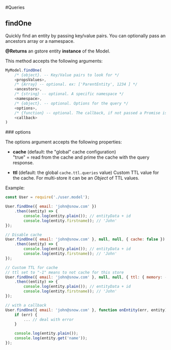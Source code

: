 #Queries

## findOne

Quickly find an entity by passing key/value pairs. You can optionally pass an ancestors array or a namespace.

**@Returns** an gstore entity **instance** of the Model.

This method accepts the following arguments:

```js
MyModel.findOne(
    /* {object}. -- Key/Value pairs to look for */
    <propsValues>,
    /* {Array} -- optional. ex: ['ParentEntity', 1234 ] */
    <ancestors>,
    /* {string} -- optional. A specific namespace */
    <namespace>,
    /* {object}. -- optional. Options for the query */
    <options>,
    /* {function} -- optional. The callback, if not passed a Promise is returned */
    <callback>
)
```

### options

The options argument accepts the following properties:

- **cache** (default: the "global" cache configuration)    
"true" = read from the cache and prime the cache with the query response.  

- **ttl** (default: the global `cache.ttl.queries` value)
Custom TTL value for the cache. For multi-store it can be an _Object_ of TTL values.




Example:
```js
const User = require('./user.model');

User.findOne({ email: 'john@snow.com' })
    .then((entity) => {
        console.log(entity.plain()); // entityData + id
        console.log(entity.firstname)); // 'John'
});

// Disable cache
User.findOne({ email: 'john@snow.com' }, null, null, { cache: false })
    .then((entity) => {
        console.log(entity.plain()); // entityData + id
        console.log(entity.firstname)); // 'John'
});

// Custom TTL for cache
// ttl set to "-1" means to not cache for this store
User.findOne({ email: 'john@snow.com' }, null, null, { ttl: { memory: -1, redis: 300 } })
    .then((entity) => {
        console.log(entity.plain()); // entityData + id
        console.log(entity.firstname)); // 'John'
});

// with a callback
User.findOne({ email: 'john@snow.com' }, function onEntity(err, entity) {
    if (err) {
        ... // deal with error
    }

    console.log(entity.plain());
    console.log(entity.get('name'));
});

```